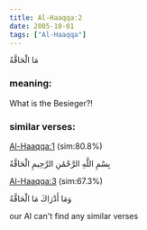 ```yaml
---
title: Al-Haaqqa:2
date: 2005-10-01
tags: ["Al-Haaqqa"]
---
```

مَا الْحَاقَّةُ
### meaning: 
What is the Besieger?!
### similar verses: 

[Al-Haaqqa:1](/69/1) (sim:80.8%)

بِسْمِ اللَّهِ الرَّحْمَٰنِ الرَّحِيمِ الْحَاقَّةُ

[Al-Haaqqa:3](/69/3) (sim:67.3%)

وَمَا أَدْرَاكَ مَا الْحَاقَّةُ

our AI can't find any similar verses


